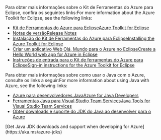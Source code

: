 <span data-ttu-id="5981f-101">Para obter mais informações sobre o Kit de Ferramentas do Azure para Eclipse, confira os seguintes links:</span><span class="sxs-lookup"><span data-stu-id="5981f-101">For more information about the Azure Toolkit for Eclipse, see the following links:</span></span> 

* [<span data-ttu-id="5981f-102">Kit de Ferramentas do Azure para Eclipse</span><span class="sxs-lookup"><span data-stu-id="5981f-102">Azure Toolkit for Eclipse</span></span>](../eclipse/azure-toolkit-for-eclipse.md) 
* [<span data-ttu-id="5981f-103">Notas de versão</span><span class="sxs-lookup"><span data-stu-id="5981f-103">Release Notes</span></span>](https://github.com/Microsoft/azure-tools-for-java/releases) 
* [<span data-ttu-id="5981f-104">Instalação do Kit de Ferramentas do Azure para Eclipse</span><span class="sxs-lookup"><span data-stu-id="5981f-104">Installing the Azure Toolkit for Eclipse</span></span>](../eclipse/azure-toolkit-for-eclipse-installation.md) 
* [<span data-ttu-id="5981f-105">Criar um aplicativo Web Olá, Mundo para o Azure no Eclipse</span><span class="sxs-lookup"><span data-stu-id="5981f-105">Create a Hello World web app for Azure in Eclipse</span></span>](../eclipse/azure-toolkit-for-eclipse-create-hello-world-web-app.md) 
* [<span data-ttu-id="5981f-106">Instruções de entrada para o Kit de ferramentas do Azure para Eclipse</span><span class="sxs-lookup"><span data-stu-id="5981f-106">Sign-in instructions for the Azure Toolkit for Eclipse</span></span>](../eclipse/azure-toolkit-for-eclipse-sign-in-instructions.md) 

<span data-ttu-id="5981f-107">Para obter mais informações sobre como usar o Java com o Azure, consulte os links a seguir:</span><span class="sxs-lookup"><span data-stu-id="5981f-107">For more information about using Java with Azure, see the following links:</span></span> 

* [<span data-ttu-id="5981f-108">Azure para desenvolvedores Java</span><span class="sxs-lookup"><span data-stu-id="5981f-108">Azure for Java Developers</span></span>](https://docs.microsoft.com/java/azure/) 
* [<span data-ttu-id="5981f-109">Ferramentas Java para Visual Studio Team Services</span><span class="sxs-lookup"><span data-stu-id="5981f-109">Java Tools for Visual Studio Team Services</span></span>](/azure/devops/java/)
* <span data-ttu-id="5981f-110">[Obter downloads e suporte do JDK do Java ao desenvolver para o Azure](https://aka.ms/azure-jdks)
<!-- TODO: Add URLs for Java in VSCode here --></span><span class="sxs-lookup"><span data-stu-id="5981f-110">[Get Java JDK downloads and support when developing for Azure](https://aka.ms/azure-jdks)
<!-- TODO: Add URLs for Java in VSCode here --></span></span> 
